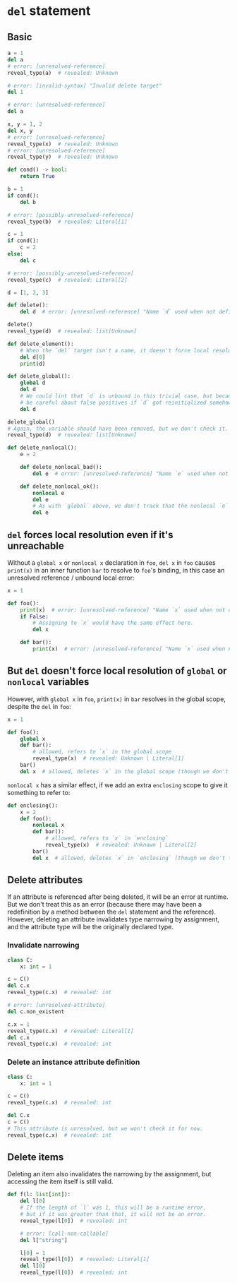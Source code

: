 # `del` statement

## Basic

```py
a = 1
del a
# error: [unresolved-reference]
reveal_type(a)  # revealed: Unknown

# error: [invalid-syntax] "Invalid delete target"
del 1

# error: [unresolved-reference]
del a

x, y = 1, 2
del x, y
# error: [unresolved-reference]
reveal_type(x)  # revealed: Unknown
# error: [unresolved-reference]
reveal_type(y)  # revealed: Unknown

def cond() -> bool:
    return True

b = 1
if cond():
    del b

# error: [possibly-unresolved-reference]
reveal_type(b)  # revealed: Literal[1]

c = 1
if cond():
    c = 2
else:
    del c

# error: [possibly-unresolved-reference]
reveal_type(c)  # revealed: Literal[2]

d = [1, 2, 3]

def delete():
    del d  # error: [unresolved-reference] "Name `d` used when not defined"

delete()
reveal_type(d)  # revealed: list[Unknown]

def delete_element():
    # When the `del` target isn't a name, it doesn't force local resolution.
    del d[0]
    print(d)

def delete_global():
    global d
    del d
    # We could lint that `d` is unbound in this trivial case, but because it's global we'd need to
    # be careful about false positives if `d` got reinitialized somehow in between the two `del`s.
    del d

delete_global()
# Again, the variable should have been removed, but we don't check it.
reveal_type(d)  # revealed: list[Unknown]

def delete_nonlocal():
    e = 2

    def delete_nonlocal_bad():
        del e  # error: [unresolved-reference] "Name `e` used when not defined"

    def delete_nonlocal_ok():
        nonlocal e
        del e
        # As with `global` above, we don't track that the nonlocal `e` is unbound.
        del e
```

## `del` forces local resolution even if it's unreachable

Without a `global x` or `nonlocal x` declaration in `foo`, `del x` in `foo` causes `print(x)` in an
inner function `bar` to resolve to `foo`'s binding, in this case an unresolved reference / unbound
local error:

```py
x = 1

def foo():
    print(x)  # error: [unresolved-reference] "Name `x` used when not defined"
    if False:
        # Assigning to `x` would have the same effect here.
        del x

    def bar():
        print(x)  # error: [unresolved-reference] "Name `x` used when not defined"
```

## But `del` doesn't force local resolution of `global` or `nonlocal` variables

However, with `global x` in `foo`, `print(x)` in `bar` resolves in the global scope, despite the
`del` in `foo`:

```py
x = 1

def foo():
    global x
    def bar():
        # allowed, refers to `x` in the global scope
        reveal_type(x)  # revealed: Unknown | Literal[1]
    bar()
    del x  # allowed, deletes `x` in the global scope (though we don't track that)
```

`nonlocal x` has a similar effect, if we add an extra `enclosing` scope to give it something to
refer to:

```py
def enclosing():
    x = 2
    def foo():
        nonlocal x
        def bar():
            # allowed, refers to `x` in `enclosing`
            reveal_type(x)  # revealed: Unknown | Literal[2]
        bar()
        del x  # allowed, deletes `x` in `enclosing` (though we don't track that)
```

## Delete attributes

If an attribute is referenced after being deleted, it will be an error at runtime. But we don't
treat this as an error (because there may have been a redefinition by a method between the `del`
statement and the reference). However, deleting an attribute invalidates type narrowing by
assignment, and the attribute type will be the originally declared type.

### Invalidate narrowing

```py
class C:
    x: int = 1

c = C()
del c.x
reveal_type(c.x)  # revealed: int

# error: [unresolved-attribute]
del c.non_existent

c.x = 1
reveal_type(c.x)  # revealed: Literal[1]
del c.x
reveal_type(c.x)  # revealed: int
```

### Delete an instance attribute definition

```py
class C:
    x: int = 1

c = C()
reveal_type(c.x)  # revealed: int

del C.x
c = C()
# This attribute is unresolved, but we won't check it for now.
reveal_type(c.x)  # revealed: int
```

## Delete items

Deleting an item also invalidates the narrowing by the assignment, but accessing the item itself is
still valid.

```py
def f(l: list[int]):
    del l[0]
    # If the length of `l` was 1, this will be a runtime error,
    # but if it was greater than that, it will not be an error.
    reveal_type(l[0])  # revealed: int

    # error: [call-non-callable]
    del l["string"]

    l[0] = 1
    reveal_type(l[0])  # revealed: Literal[1]
    del l[0]
    reveal_type(l[0])  # revealed: int
```
